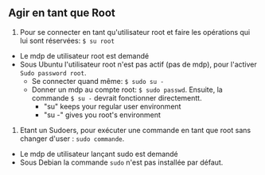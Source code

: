 ## Agir en tant que Root

1. Pour se connecter en tant qu'utilisateur root et faire les opérations qui lui sont réservées: `$ su root`
  - Le mdp de utilisateur root est demandé
  - Sous Ubuntu l'utilisateur root n'est pas actif (pas de mdp), pour l'activer `Sudo password root`.
    + Se connecter quand même: `$ sudo su - `
    + Donner un mdp au compte root: `$ sudo passwd`. Ensuite, la commande  `$ su -` devrait fonctionner directementt. 
      * "su" keeps your regular user environment
      * "su -" gives you root's environment 

1. Etant un Sudoers, pour exécuter une commande en tant que root sans changer d'user : `sudo commande`.
  - Le mdp de utilisateur lançant sudo est demandé 
  - Sous Debian la commande `sudo` n'est pas installée par défaut.


